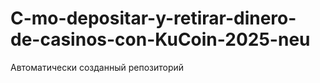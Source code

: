 # C-mo-depositar-y-retirar-dinero-de-casinos-con-KuCoin-2025-neu
Автоматически созданный репозиторий
